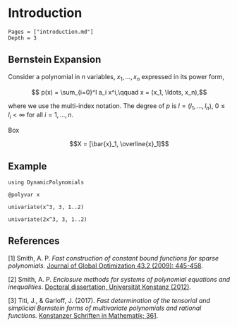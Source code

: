 # Introduction

```@contents
Pages = ["introduction.md"]
Depth = 3
```

## Bernstein Expansion

Consider a polynomial in $n$ variables, $x_1, \ldots, x_n$ expressed in its power form,
```math
    p(x) = \sum_{i=0}^l a_i x^i,\qquad x = (x_1, \ldots, x_n),
```
where we use the multi-index notation. The degree of $p$ is $l = (l_1, \ldots, l_n)$,
$0 ≤ l_i < \infty$ for all $i = 1, \ldots, n$.

Box
```math
X = [\bar{x}_1, \overline{x}_1]
```

## Example

```@example univariate
using DynamicPolynomials

@polyvar x

univariate(x^3, 3, 1..2)
```

```@example univariate
univariate(2x^3, 3, 1..2)
```


## References

[1] Smith, A. P. *Fast construction of constant bound functions for sparse
    polynomials.* [Journal of Global Optimization 43.2 (2009): 445-458](https://link.springer.com/article/10.1007/s10898-007-9195-4).

[2] Smith, A. P. *Enclosure methods for systems of polynomial equations and
    inequalities*. [Doctoral dissertation, Universität Konstanz (2012)](https://d-nb.info/1028327854/34).

[3] Titi, J., & Garloff, J. (2017). *Fast determination of the tensorial and
    simplicial Bernstein forms of multivariate polynomials and rational functions.*
    [Konstanzer Schriften in Mathematik; 361](http://kops.uni-konstanz.de/handle/123456789/39178).
